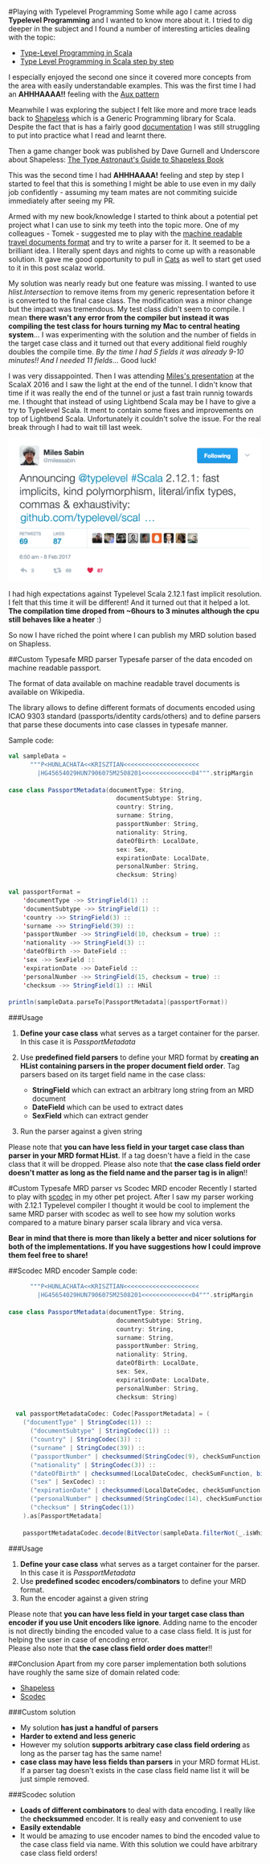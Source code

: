 #Playing with Typelevel Programming
Some while ago I came across **Typelevel Programming** and I wanted to know more about it. I tried to dig deeper in the subject and I found a number of interesting articles dealing with the topic:

* [Type-Level Programming in Scala](https://apocalisp.wordpress.com/2010/06/08/type-level-programming-in-scala/) 
* [Type Level Programming in Scala step by step](http://gigiigig.github.io/tlp-step-by-step/introduction.html)

I especially enjoyed the second one since it covered more concepts from the area with easily understandable examples. This was the first time I had an **AHHHAAAA!!** feeling with the [Aux pattern](http://gigiigig.github.io/posts/2015/09/13/aux-pattern.html)

Meanwhile I was exploring the subject I felt like more and more trace leads back to [Shapeless](https://github.com/milessabin/shapeless) which is a Generic Programming library for Scala. Despite the fact that is has a fairly good [documentation](https://github.com/milessabin/shapeless/wiki/Feature-overview:-shapeless-2.0.0) I was still struggling to put into practice what I read and learnt there. 

Then a game changer book was published by Dave Gurnell and Underscore about Shapeless: [The Type Astronaut's Guide to Shapeless Book](http://underscore.io/books/shapeless-guide/)  

This was the second time I had **AHHHAAAA!** feeling and step by step I started to feel that this is something I might be able to use even in my daily job confidently - assuming my team mates are not commiting suicide immediately after seeing my PR.

Armed with my new book/knowledge I started to think about a potential pet project what I can use to sink my teeth into the topic more. One of my colleagues - Tomek - suggested me to play with the [machine readable travel documents format](https://en.wikipedia.org/wiki/Machine-readable_passport) and try to write a parser for it. It seemed to be a brilliant idea. I literally spent days and nights to come up with a reasonable solution. It gave me good opportunity to pull in [Cats](http://typelevel.org/cats/) as well to start get used to it in this post scalaz world. 
 
My solution was nearly ready but one feature was missing. I wanted to use *hlist.Intersection* to remove items from my generic representation before it is converted to the final case class. The modification was a minor change but the impact was tremendous. My test class didn't seem to compile. I mean **there wasn't any error from the compiler but instead it was compiling the test class for hours turning my Mac to central heating system**... I was experimenting with the solution and the number of fields in the target case class and it turned out that every additional field roughly doubles the compile time. *By the time I had 5 fields it was already 9-10 minutes!! And I needed 11 fields*... Good luck! 

I was very dissappointed. Then I was attending [Miles's presentation](https://skillsmatter.com/skillscasts/9043-typelevel-scala-rebooted) at the ScalaX 2016 and I saw the light at the end of the tunnel. I didn't know that time if it was really the end of the tunnel or just a fast train runnig towards me. I thought that instead of using Lightbend Scala may be I have to give a try to Typelevel Scala. It ment to contain some fixes and improvements on top of Lightbend Scala. 
Unfortunately it couldn't solve the issue. For the real break through I had to wait till last week. 

![Alt](docs/tweet.png?raw=true "Tweet")

I had high expectations against Typelevel Scala 2.12.1 fast implicit resolution. I felt that this time it will be different! And it turned out that it helped a lot. **The compilation time droped from ~6hours to 3 minutes although the cpu still behaves like a heater** :)

So now I have riched the point where I can publish my MRD solution based on Shapless. 

##Custom Typesafe MRD parser
Typesafe parser of the data encoded on machine readable passport.

The format of data available on machine readable travel documents is
available on Wikipedia. 

The library allows to define different formats of documents encoded 
using ICAO 9303 standard (passports/identity cards/others) and to define
parsers that parse these documents into case classes in typesafe manner.

Sample code:
```scala
val sampleData =
      """P<HUNLACHATA<<KRISZTIAN<<<<<<<<<<<<<<<<<<<<<
        |HG45654029HUN7906075M2508201<<<<<<<<<<<<<<04""".stripMargin
    
case class PassportMetadata(documentType: String,
                              documentSubtype: String,
                              country: String,
                              surname: String,
                              passportNumber: String,
                              nationality: String,
                              dateOfBirth: LocalDate,
                              sex: Sex,
                              expirationDate: LocalDate,
                              personalNumber: String,
                              checksum: String)
    
val passportFormat =
    'documentType ->> StringField(1) ::
    'documentSubtype ->> StringField(1) ::
    'country ->> StringField(3) ::
    'surname ->> StringField(39) ::
    'passportNumber ->> StringField(10, checksum = true) ::
    'nationality ->> StringField(3) ::
    'dateOfBirth ->> DateField ::
    'sex ->> SexField ::
    'expirationDate ->> DateField ::
    'personalNumber ->> StringField(15, checksum = true) ::
    'checksum ->> StringField(1) :: HNil
    
println(sampleData.parseTo[PassportMetadata](passportFormat))
```    

###Usage
1. **Define your case class** what serves as a target container for the parser. In this case it is *PassportMetadata*
2. Use **predefined field parsers** to define your MRD format by **creating an HList containing parsers in the proper document field order**. Tag parsers based on its target field name in the case class:

	* **StringField** which can extract an arbitrary long string from an MRD document
	* **DateField** which can be used to extract dates
	* **SexField** which can extract gender

3. Run the parser against a given string

Please note that **you can have less field in your target case class than parser in your MRD format HList**. If a tag doesn't have a field in the case class that it will be dropped. 
Please also note that **the case class field order doesn't matter as long as the field name and the parser tag is in align**!!

#Custom Typesafe MRD parser vs Scodec MRD encoder
Recently I started to play with [scodec](https://github.com/scodec/scodec) in my other pet project. After I saw my parser working with 2.12.1 Typelevel compiler I thought it would be cool to implement the same MRD parser with scodec as well to see how my solution works compared to a mature binary parser scala library and vica versa. 

**Bear in mind that there is more than likely a better and nicer solutions for both of the implementations. If you have suggestions how I could improve them feel free to share!**
 
##Scodec MRD encoder
Sample code:
```scala
      """P<HUNLACHATA<<KRISZTIAN<<<<<<<<<<<<<<<<<<<<<
        |HG45654029HUN7906075M2508201<<<<<<<<<<<<<<04""".stripMargin
    
case class PassportMetadata(documentType: String,
                              documentSubtype: String,
                              country: String,
                              surname: String,
                              passportNumber: String,
                              nationality: String,
                              dateOfBirth: LocalDate,
                              sex: Sex,
                              expirationDate: LocalDate,
                              personalNumber: String,
                              checksum: String)
                              
  val passportMetadataCodec: Codec[PassportMetadata] = (
    ("documentType" | StringCodec(1)) ::
      ("documentSubtype" | StringCodec(1)) ::
      ("country" | StringCodec(3)) ::
      ("surname" | StringCodec(39)) ::
      ("passportNumber" | checksummed(StringCodec(9), checkSumFunction, bits(72) ~ bits(8))) ::
      ("nationality" | StringCodec(3)) ::
      ("dateOfBirth" | checksummed(LocalDateCodec, checkSumFunction, bits(48) ~ bits(8))) ::
      ("sex" | SexCodec) ::
      ("expirationDate" | checksummed(LocalDateCodec, checkSumFunction, bits(48) ~ bits(8))) ::
      ("personalNumber" | checksummed(StringCodec(14), checkSumFunction, bits(112) ~ bits(8))) ::
      ("checksum" | StringCodec(1))
    ).as[PassportMetadata]
    
    passportMetadataCodec.decode(BitVector(sampleData.filterNot(_.isWhitespace).getBytes()))
```
###Usage
1. **Define your case class** what serves as a target container for the parser. In this case it is *PassportMetadata*
2. Use **predefined scodec encoders/combinators** to define your MRD format.
3. Run the encoder against a given string

Please note that **you can have less field in your target case class than encoder if you use Unit encoders like ignore**. Adding name to the encoder is not directly binding the encoded value to a case class field. It is just for helping the user in case of encoding error.  
Please also note that **the case class field order does matter**!!

##Conclusion
Apart from my core parser implementation both solutions have roughly the same size of domain related code:
* [Shapeless](src/main/scala/org/kaloz/mrd/mrdshapeless)
* [Scodec](src/main/scala/org/kaloz/mrd/mrdscodec)

###Custom solution
* My solution **has just a handful of parsers**
* **Harder to extend and less generic**
* However my solution **supports arbitrary case class field ordering** as long as the parser tag has the same name! 
* **case class may have less fields than parsers** in your MRD format HList. If a parser tag doesn't exists in the case class field name list it will be just simple removed. 

###Scodec solution
* **Loads of different combinators** to deal with data encoding. I really like the **checksummed** encoder. It is really easy and convenient to use
* **Easily extendable**
* It would be amazing to use encoder names to bind the encoded value to the case class field via name. With this solution we could have arbitrary case class field orders! 